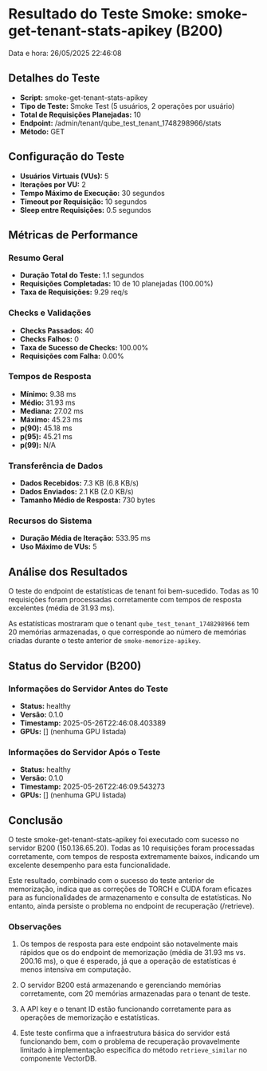 # Resultado do Teste Smoke: smoke-get-tenant-stats-apikey (B200)

Data e hora: 26/05/2025 22:46:08

## Detalhes do Teste

* **Script:** smoke-get-tenant-stats-apikey
* **Tipo de Teste:** Smoke Test (5 usuários, 2 operações por usuário)
* **Total de Requisições Planejadas:** 10
* **Endpoint:** /admin/tenant/qube_test_tenant_1748298966/stats
* **Método:** GET

## Configuração do Teste

* **Usuários Virtuais (VUs):** 5
* **Iterações por VU:** 2
* **Tempo Máximo de Execução:** 30 segundos
* **Timeout por Requisição:** 10 segundos
* **Sleep entre Requisições:** 0.5 segundos

## Métricas de Performance

### Resumo Geral
* **Duração Total do Teste:** 1.1 segundos
* **Requisições Completadas:** 10 de 10 planejadas (100.00%)
* **Taxa de Requisições:** 9.29 req/s

### Checks e Validações
* **Checks Passados:** 40
* **Checks Falhos:** 0
* **Taxa de Sucesso de Checks:** 100.00%
* **Requisições com Falha:** 0.00%

### Tempos de Resposta
* **Mínimo:** 9.38 ms
* **Médio:** 31.93 ms
* **Mediana:** 27.02 ms
* **Máximo:** 45.23 ms
* **p(90):** 45.18 ms
* **p(95):** 45.21 ms
* **p(99):** N/A

### Transferência de Dados
* **Dados Recebidos:** 7.3 KB (6.8 KB/s)
* **Dados Enviados:** 2.1 KB (2.0 KB/s)
* **Tamanho Médio de Resposta:** 730 bytes

### Recursos do Sistema
* **Duração Média de Iteração:** 533.95 ms
* **Uso Máximo de VUs:** 5

## Análise dos Resultados

O teste do endpoint de estatísticas de tenant foi bem-sucedido. Todas as 10 requisições foram processadas corretamente com tempos de resposta excelentes (média de 31.93 ms).

As estatísticas mostraram que o tenant `qube_test_tenant_1748298966` tem 20 memórias armazenadas, o que corresponde ao número de memórias criadas durante o teste anterior de `smoke-memorize-apikey`.

## Status do Servidor (B200)

### Informações do Servidor Antes do Teste
* **Status:** healthy
* **Versão:** 0.1.0
* **Timestamp:** 2025-05-26T22:46:08.403389
* **GPUs:** [] (nenhuma GPU listada)

### Informações do Servidor Após o Teste
* **Status:** healthy
* **Versão:** 0.1.0
* **Timestamp:** 2025-05-26T22:46:09.543273
* **GPUs:** [] (nenhuma GPU listada)

## Conclusão

O teste smoke-get-tenant-stats-apikey foi executado com sucesso no servidor B200 (150.136.65.20). Todas as 10 requisições foram processadas corretamente, com tempos de resposta extremamente baixos, indicando um excelente desempenho para esta funcionalidade.

Este resultado, combinado com o sucesso do teste anterior de memorização, indica que as correções de TORCH e CUDA foram eficazes para as funcionalidades de armazenamento e consulta de estatísticas. No entanto, ainda persiste o problema no endpoint de recuperação (/retrieve).

### Observações

1. Os tempos de resposta para este endpoint são notavelmente mais rápidos que os do endpoint de memorização (média de 31.93 ms vs. 200.16 ms), o que é esperado, já que a operação de estatísticas é menos intensiva em computação.

2. O servidor B200 está armazenando e gerenciando memórias corretamente, com 20 memórias armazenadas para o tenant de teste.

3. A API key e o tenant ID estão funcionando corretamente para as operações de memorização e estatísticas.

4. Este teste confirma que a infraestrutura básica do servidor está funcionando bem, com o problema de recuperação provavelmente limitado à implementação específica do método `retrieve_similar` no componente VectorDB.